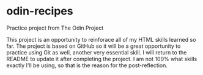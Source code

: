 # odin-recipes

Practice project from The Odin Project

This project is an opportunity to reinforace all of my HTML skills learned so far. The project is based on GitHub so it will be a great opportunity to practice using Git as well, another very essential skill. I will return to the README to update it after completing the project. I am not 100% what skills exactly I'll be using, so that is the reason for the post-reflection.
